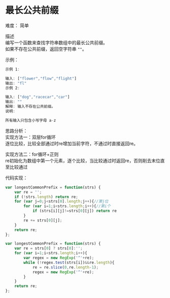 # 最长公共前缀

难度： 简单

描述<br />编写一个函数来查找字符串数组中的最长公共前缀。<br />如果不存在公共前缀，返回空字符串 `""`。

示例：
```javascript
示例 1:

输入: ["flower","flow","flight"]
输出: "fl"
示例 2:

输入: ["dog","racecar","car"]
输出: ""
解释: 输入不存在公共前缀。
说明:

所有输入只包含小写字母 a-z 
```


思路分析：<br />实现方法一：双层for循环<br />逐位比较，比较全部通过时re增加当前字符，不通过时直接返回re。

实现方法二：for循环+正则<br />re初始化为数组中第一个元素，逐个比较，当比较通过时返回re，否则削去末位直至比较通过

代码实现：

```javascript
var longestCommonPrefix = function(strs) {
    var re = '';
    if (!strs.length) return re;
    for (var j=0;j<strs[0].length;j++){//第j位
        for (var i=1;i<strs.length;i++){//第i个
            if (strs[i][j]!=strs[0][j]) return re
        }
        re += strs[0][j];
    }
    return re;
};

var longestCommonPrefix = function(strs) {
    var re = strs[0] ? strs[0]:'';
    for (var i=1;i<strs.length;i++){
        var regex = new RegExp('^'+re);
        while (!regex.test(strs[i])&&re.length){
            re = re.slice(0,re.length-1);
            regex = new RegExp('^'+re);
        }
    }
    return re;
};
```

